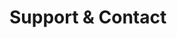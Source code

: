 <!-- Space: AnsibleRoleAuthorization -->
<!-- Parent: Project -->
<!-- Title: Project Support -->

<!-- Label: Support and Contact -->
<!-- Include: docs/disclaimer.md -->
<!-- Include: ac:toc -->

# Support & Contact
